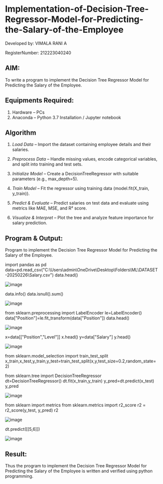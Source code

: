 # Implementation-of-Decision-Tree-Regressor-Model-for-Predicting-the-Salary-of-the-Employee
Developed by: VIMALA RANI A

RegisterNumber: 212223040240


## AIM:
To write a program to implement the Decision Tree Regressor Model for Predicting the Salary of the Employee.

## Equipments Required:
1. Hardware – PCs
2. Anaconda – Python 3.7 Installation / Jupyter notebook

## Algorithm

1. *Load Data* – Import the dataset containing employee details and their salaries.

2. *Preprocess Data* – Handle missing values, encode categorical variables, and split into training and test sets.

3. *Initialize Model* – Create a DecisionTreeRegressor with suitable parameters (e.g., max_depth=5).

4. *Train Model* – Fit the regressor using training data (model.fit(X_train, y_train)).

5. *Predict & Evaluate* – Predict salaries on test data and evaluate using metrics like MAE, MSE, and R² score.

6. *Visualize & Interpret* – Plot the tree and analyze feature importance for salary prediction.
   
## Program & Output:

Program to implement the Decision Tree Regressor Model for Predicting the Salary of the Employee.

import pandas as pd
data=pd.read_csv("C:\\Users\\admin\\OneDrive\\Desktop\\Folders\\ML\\DATASET-20250226\\Salary.csv")
data.head()

![image](https://github.com/user-attachments/assets/fb7e5837-fa27-4dd2-9fc8-87b5072ac334)


data.info()
data.isnull().sum()

![image](https://github.com/user-attachments/assets/e898c62f-8a56-4b06-9149-7b960db1ea02)


from sklearn.preprocessing import LabelEncoder
le=LabelEncoder()
data["Position"]=le.fit_transform(data["Position"])
data.head()

![image](https://github.com/user-attachments/assets/b7b88868-579e-498d-9114-e41159ff1733)


x=data[["Position","Level"]]
x.head()
y=data["Salary"]
y.head()

![image](https://github.com/user-attachments/assets/af7af4d2-82a1-4f1f-88e7-6f2347954aeb)


from sklearn.model_selection import train_test_split
x_train,x_test,y_train,y_test=train_test_split(x,y,test_size=0.2,random_state=2)

from sklearn.tree import DecisionTreeRegressor
dt=DecisionTreeRegressor()
dt.fit(x_train,y_train)
y_pred=dt.predict(x_test)
y_pred

![image](https://github.com/user-attachments/assets/06fd2d05-c429-4c48-83e1-6038dbe82145)


from sklearn import metrics
from sklearn.metrics import r2_score
r2 = r2_score(y_test, y_pred)
r2

![image](https://github.com/user-attachments/assets/3f40d399-0f10-4ab7-8117-86ab06f5c8b1)

dt.predict([[5,6]])


![image](https://github.com/user-attachments/assets/5bddfaf6-ef95-4654-8526-11fea921f807)



## Result:
Thus the program to implement the Decision Tree Regressor Model for Predicting the Salary of the Employee is written and verified using python programming.
